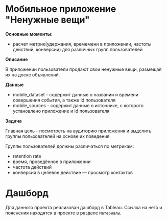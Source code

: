 # Мобильное приложение "Ненужные вещи"
**Основные моменты:**
- расчет метрик(удержания, времемени в приложении, частоты действий, конверсии) для различных групп пользователей

**Описание**

В приложении пользователи продают свои ненужные вещи, размещая их на доске объявлений.

**Данные**

- mobile_dataset - содержит данные о названии и времени совершения события, а также id пользователя
- mobile_sources - содержит данные о источнике, с которого установлено приложение и id пользователя

**Задача**

Главная цель - посмотреть на аудиторию приложения и выделить группы пользователей на основе их поведения.

Группы пользователей должны различаться по метрикам:
- retention rate
- время, проведённое в приложении
- частота действий
- конверсия в целевое действие — просмотр контактов

# Дашборд
Для данного проекта реализован дашборд в Tableau. Ссылка на него и пояснения находятся в проекте в разделе `Материалы`.

